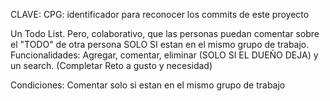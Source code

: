 CLAVE: CPG: identificador para reconocer los commits de este proyecto

Un Todo List. Pero, colaborativo, que las personas puedan comentar sobre el "TODO" de otra persona SOLO SI estan en el mismo grupo de trabajo. Funcionalidades: Agregar, comentar, eliminar (SOLO SI EL DUEÑO DEJA) y un search. (Completar Reto a gusto y necesidad)


Condiciones:
    Comentar solo si estan en el mismo grupo de trabajo











